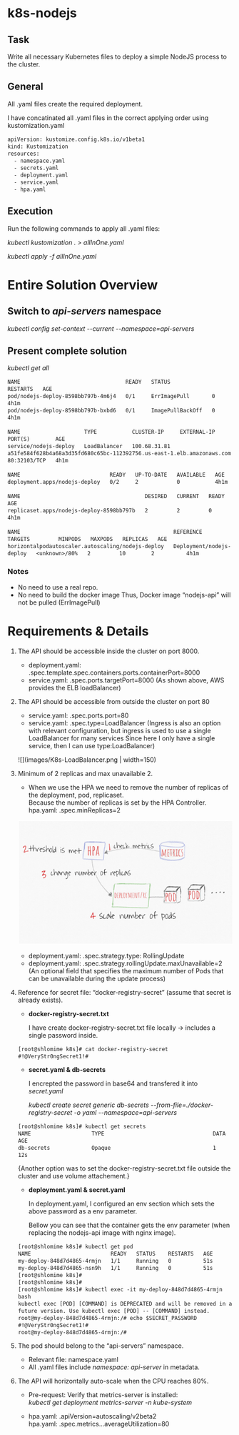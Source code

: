 # k8s-nodejs

## Task
Write all necessary Kubernetes files to deploy a simple NodeJS process to the cluster.

## General
All .yaml files create the required deployment.

I have concatinated all .yaml files in the correct applying order using kustomization.yaml

```
apiVersion: kustomize.config.k8s.io/v1beta1
kind: Kustomization
resources:
  - namespace.yaml
  - secrets.yaml
  - deployment.yaml
  - service.yaml
  - hpa.yaml
```

## Execution

Run the following commands to apply all .yaml files:

*kubectl kustomization . > allInOne.yaml*

*kubectl apply -f allInOne.yaml*



# Entire Solution Overview
## Switch to *api-servers* namespace

*kubectl config set-context --current --namespace=api-servers*

## Present complete solution

*kubectl get all*

```
NAME                                 READY   STATUS             RESTARTS   AGE
pod/nodejs-deploy-8598bb797b-4m6j4   0/1     ErrImagePull       0          4h1m
pod/nodejs-deploy-8598bb797b-bxbd6   0/1     ImagePullBackOff   0          4h1m

NAME                    TYPE           CLUSTER-IP     EXTERNAL-IP                                                              PORT(S)        AGE
service/nodejs-deploy   LoadBalancer   100.68.31.81   a51fe584f628b4a68a3d35fd680c65bc-112392756.us-east-1.elb.amazonaws.com   80:32103/TCP   4h1m

NAME                            READY   UP-TO-DATE   AVAILABLE   AGE
deployment.apps/nodejs-deploy   0/2     2            0           4h1m

NAME                                       DESIRED   CURRENT   READY   AGE
replicaset.apps/nodejs-deploy-8598bb797b   2         2         0       4h1m

NAME                                                REFERENCE                  TARGETS         MINPODS   MAXPODS   REPLICAS   AGE
horizontalpodautoscaler.autoscaling/nodejs-deploy   Deployment/nodejs-deploy   <unknown>/80%   2         10        2          4h1m
```

### Notes

- No need to use a real repo.
- No need to build the docker image 
  Thus, Docker image “nodejs-api” will not be pulled (ErrImagePull)


# Requirements & Details

1. The API should be accessible inside the cluster on port 8000.
   * deployment.yaml: .spec.template.spec.containers.ports.containerPort=8000
   * service.yaml: .spec.ports.targetPort=8000
     (As shown above, AWS provides the ELB loadBalancer)

2. The API should be accessible from outside the cluster on port 80
   * service.yaml: .spec.ports.port=80
   * service.yaml: .spec.type=LoadBalancer
   (Ingress is also an option with relevant configuration, but ingress is used to use a single LoadBalancer for many services
    Since here I only have a single service, then I can use type:LoadBalancer)

   ![](images/K8s-LoadBalancer.png | width=150)

3. Minimum of 2 replicas and max unavailable 2.
   * When we use the HPA we need to remove the number of replicas of the deployment, pod, replicaset.<br/>
     Because the number of replicas is set by the HPA Controller. 
     hpa.yaml: .spec.minReplicas=2
     
   ![](images/K8s-HPA.png)
     
   * deployment.yaml: .spec.strategy.type: RollingUpdate
   * deployment.yaml: .spec.strategy.rollingUpdate.maxUnavailable=2
     (An optional field that specifies the maximum number of Pods that can be unavailable during the update process)


4.  Reference for secret file: “docker-registry-secret” (assume that secret is already exists).
    * **docker-registry-secret.txt**
    
      I have create docker-registry-secret.txt file locally -> includes a single password inside.
    
         
    ```   
    [root@shlomime k8s]# cat docker-registry-secret 
    #!@VeryStr0ngSecret1!#
    ```


    * **secret.yaml & db-secrets**
    
      I encrepted the password in base64 and transfered it into *secret.yaml*
   
      *kubectl create secret generic db-secrets --from-file=./docker-registry-secret -o yaml --namespace=api-servers*

     ```
     [root@shlomime k8s]# kubectl get secrets 
     NAME                   TYPE                                  DATA   AGE
     db-secrets             Opaque                                1      12s
     ```
       {Another option was to set the docker-registry-secret.txt file outside the cluster and use volume attachement.}
      

     * **deployment.yaml & secret.yaml**
     
       In deployment.yaml, I configured an env section which sets the above password as a env parameter.
     
       Bellow you can see that the container gets the env parameter (when replacing the nodejs-api image with nginx image).
     
    ```
    [root@shlomime k8s]# kubectl get pod
    NAME                         READY   STATUS    RESTARTS   AGE
    my-deploy-848d7d4865-4rmjn   1/1     Running   0          51s
    my-deploy-848d7d4865-nsn9h   1/1     Running   0          51s
    [root@shlomime k8s]# 
    [root@shlomime k8s]# 
    [root@shlomime k8s]# kubectl exec -it my-deploy-848d7d4865-4rmjn bash
    kubectl exec [POD] [COMMAND] is DEPRECATED and will be removed in a future version. Use kubectl exec [POD] -- [COMMAND] instead.
    root@my-deploy-848d7d4865-4rmjn:/# echo $SECRET_PASSWORD
    #!@VeryStr0ngSecret1!#
    root@my-deploy-848d7d4865-4rmjn:/# 
    ```

      

5. The pod should belong to the “api-servers” namespace.
   * Relevant file: namespace.yaml
   * All .yaml files include *namespace: api-server* in metadata.
   
   
6. The API will horizontally auto-scale when the CPU reaches 80%.
   * Pre-request: Verify that metrics-server is installed: <br/>
     *kubectl get deployment metrics-server -n kube-system*  
     
   * hpa.yaml: .apiVersion=autoscaling/v2beta2 <br/>
     hpa.yaml: .spec.metrics...averageUtilization=80



